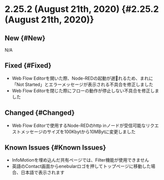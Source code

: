 # 2.25.2 (August 21th, 2020) {#2.25.2 (August 21th, 2020)}

## New {#New}

N/A

## Fixed {#Fixed}

- Web Flow Editorを開いた際、Node-REDの起動が遅れるため、まれに「Not Started」とエラーメッセージが表示される不具合を修正しました
- Web Flow Editorを閉じた際にフローの動作が停止しない不具合を修正しました


## Changed {#Changed}

- Web Flow Editorで使用するNode-REDのhttp inノードが受信可能なリクエストメッセージのサイズを100Kbytから10MBytに変更しました


## Known Issues {#Known Issues}

- InfoMotionを埋め込んだ共有ページでは、Filter機能が使用できません
- 英語のContact画面からenebularロゴを押してトップページに移動した場合、日本語で表示されます